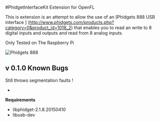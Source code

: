 #PhidgetInterfaceKit Extension for OpenFL

This is extension is an attempt to allow the use of an [Phidgets 888 USB interface ] (http://www.phidgets.com/products.php?category=0&product_id=1018_2) that enables you to read an write to 8 digital inputs and outputs and read from 8 analog inputs.

Only Tested on The Raspberry Pi

![Phidgets 888](http://www.phidgets.com/images/1018_2_Web.jpg)

v 0.1.0 Known Bugs
-
Still throws segmentation faults !

-
**Requirements**

- libphidget-2.1.8.20150410
- libusb-dev



